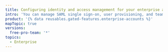 ```yaml
---
title: Configuring identity and access management for your enterprise account
intro: 'You can manage SAML single sign-on, user provisioning, and team synchronization for your enterprise.'
product: '{% data reusables.gated-features.enterprise-accounts %}'
mapTopic: true
versions:
  free-pro-team: '*'
topics:
  - Enterprise
---
```


